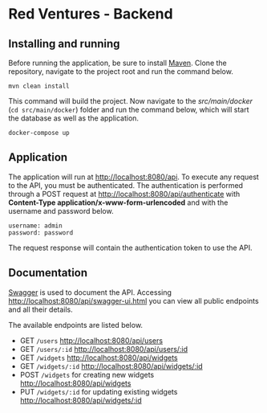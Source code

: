 # Red Ventures - Backend

## Installing and running

Before running the application, be sure to install [Maven](https://maven.apache.org). Clone the repository, navigate to 
the project root and run the command below.

```
mvn clean install
```

This command will build the project. Now navigate to the *src/main/docker* (`cd src/main/docker`) folder and run the 
command below, which will start the database as well as the application.

```
docker-compose up
```

## Application

The application will run at [http://localhost:8080/api](http://localhost:8080/api). To execute any request to the API, 
you must be authenticated. The authentication is performed through a POST request at 
[http://localhost:8080/api/authenticate](http://localhost:8080/api/authenticate) with **Content-Type application/x-www-form-urlencoded**
and with the username and password below.

```
username: admin
password: password
```

The request response will contain the authentication token to use the API.

## Documentation

[Swagger](https://swagger.io/) is used to document the API. Accessing 
[http://localhost:8080/api/swagger-ui.html](http://localhost:8080/api/swagger-ui.html) you can view all public endpoints 
and all their details.

The available endpoints are listed below.

- GET `/users` [http://localhost:8080/api/users](http://localhost:8080/api/users)
- GET `/users/:id` [http://localhost:8080/api/users/:id](http://localhost:8080/api/users/:id)
- GET `/widgets` [http://localhost:8080/api/widgets](http://localhost:8080/api/widgets)
- GET `/widgets/:id` [http://localhost:8080/api/widgets/:id](http://localhost:8080/api/widgets/:id)
- POST `/widgets` for creating new widgets [http://localhost:8080/api/widgets](http://localhost:8080/api/widgets)
- PUT `/widgets/:id` for updating existing widgets [http://localhost:8080/api/widgets/:id](http://localhost:8080/api/widgets/:id)